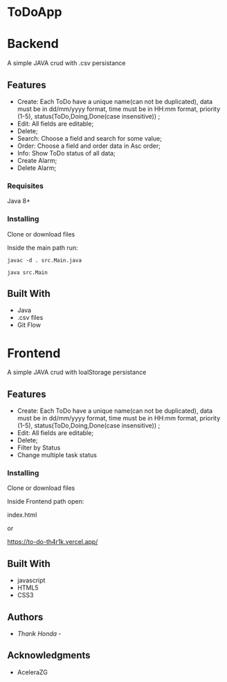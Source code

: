 # ToDoApp

# Backend
A simple JAVA crud with .csv persistance

## Features

- Create: Each ToDo have a unique name(can not be duplicated), data must be in dd/mm/yyyy format, time must be in HH:mm format, priority (1-5), status(ToDo,Doing,Done(case insensitive)) ;
- Edit: All fields are editable;
- Delete;
- Search: Choose a field and search for some value;
- Order: Choose a field and order data in Asc order;
- Info: Show ToDo status of all data; 
- Create Alarm;
- Delete Alarm;


### Requisites

Java 8+

### Installing

Clone or download files

Inside the main path run:

    javac -d . src.Main.java

    java src.Main
    

## Built With

  - Java
  - .csv files
  - Git Flow
 
 
 # Frontend
A simple JAVA crud with loalStorage persistance

## Features

- Create: Each ToDo have a unique name(can not be duplicated), data must be in dd/mm/yyyy format, time must be in HH:mm format, priority (1-5), status(ToDo,Doing,Done(case insensitive)) ;
- Edit: All fields are editable;
- Delete;
- Filter by Status
- Change multiple task status


### Installing

Clone or download files

Inside Frontend path open:

   index.html
   
or 

   https://to-do-th4r1k.vercel.app/

## Built With

  - javascript
  - HTML5
  - CSS3
 
## Authors

  - *Tharik Honda* -
    

## Acknowledgments

  - AceleraZG
  
